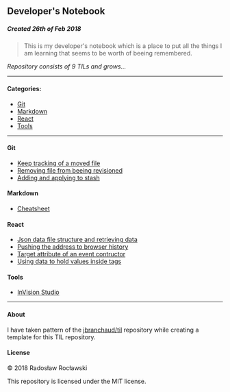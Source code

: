 ## Developer's Notebook
##### Created 26th of Feb 2018

> This is my developer's notebook which is a place to put all the things I am learning that seems to be worth of beeing remembered. 

_Repository consists of 9 TILs and grows..._

---

#### Categories:

* [Git](#git)
* [Markdown](#markdown)
* [React](#react)
* [Tools](#tools)

---

#### Git
- [Keep tracking of a moved file](git/keep-tracking-of-a-moved-file.md)
- [Removing file from beeing revisioned](git/remove-file-from-beeing-revisioned.md)
- [Adding and applying to stash](git/adding-and-applying-to-stash.md)

#### Markdown

- [Cheatsheet](markdown/cheatsheet.md)

#### React
- [Json data file structure and retrieving data](json-data-file-structure-and-retrieving-data.md)
- [Pushing the address to browser history](react/pushing-the-address-to-browser-history.md)
- [Target attribute of an event contructor](react/target-attribute-of-an-event-constructor.md)
- [Using data to hold values inside tags](react/using-data-to-hold-values-inside-tags.md)

#### Tools
- [InVision Studio](tools/invision-studio.md)

---

#### About

I have taken pattern of the [jbranchaud/til](https://github.com/jbranchaud/til) repository while
creating a template for this TIL repository.

#### License

&copy; 2018 Radosław Rocławski

This repository is licensed under the MIT license.
